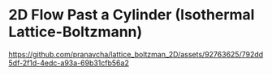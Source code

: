 # 2D Flow Past a Cylinder (Isothermal Lattice-Boltzmann)


https://github.com/pranavcha/lattice_boltzman_2D/assets/92763625/792dd5df-2f1d-4edc-a93a-69b31cfb56a2

